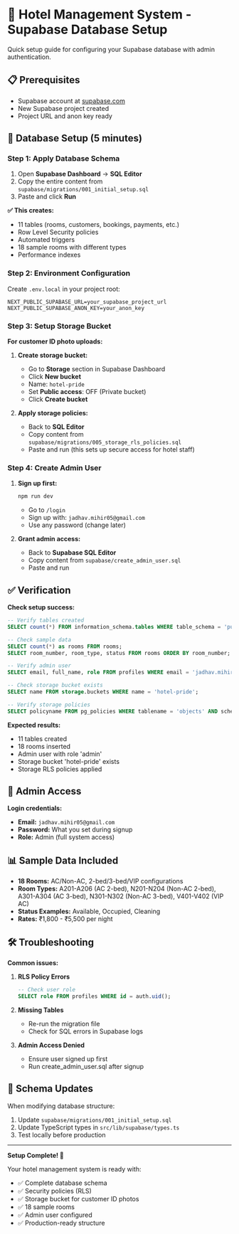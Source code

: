 # 🏨 Hotel Management System - Supabase Database Setup

Quick setup guide for configuring your Supabase database with admin authentication.

## 📋 Prerequisites

- Supabase account at [supabase.com](https://supabase.com)
- New Supabase project created
- Project URL and anon key ready

## 🚀 Database Setup (5 minutes)

### Step 1: Apply Database Schema

1. Open **Supabase Dashboard** → **SQL Editor**
2. Copy the entire content from `supabase/migrations/001_initial_setup.sql`
3. Paste and click **Run**

**✅ This creates:**
- 11 tables (rooms, customers, bookings, payments, etc.)
- Row Level Security policies
- Automated triggers
- 18 sample rooms with different types
- Performance indexes

### Step 2: Environment Configuration

Create `.env.local` in your project root:

```env
NEXT_PUBLIC_SUPABASE_URL=your_supabase_project_url
NEXT_PUBLIC_SUPABASE_ANON_KEY=your_anon_key
```

### Step 3: Setup Storage Bucket

**For customer ID photo uploads:**

1. **Create storage bucket:**
   - Go to **Storage** section in Supabase Dashboard
   - Click **New bucket**
   - Name: `hotel-pride`
   - Set **Public access**: OFF (Private bucket)
   - Click **Create bucket**

2. **Apply storage policies:**
   - Back to **SQL Editor**
   - Copy content from `supabase/migrations/005_storage_rls_policies.sql`
   - Paste and run (this sets up secure access for hotel staff)

### Step 4: Create Admin User

1. **Sign up first:**
   ```bash
   npm run dev
   ```
   - Go to `/login`
   - Sign up with: `jadhav.mihir05@gmail.com`
   - Use any password (change later)

2. **Grant admin access:**
   - Back to **Supabase SQL Editor**
   - Copy content from `supabase/create_admin_user.sql`
   - Paste and run

## ✅ Verification

**Check setup success:**
```sql
-- Verify tables created
SELECT count(*) FROM information_schema.tables WHERE table_schema = 'public';

-- Check sample data
SELECT count(*) as rooms FROM rooms;
SELECT room_number, room_type, status FROM rooms ORDER BY room_number;

-- Verify admin user
SELECT email, full_name, role FROM profiles WHERE email = 'jadhav.mihir05@gmail.com';

-- Check storage bucket exists
SELECT name FROM storage.buckets WHERE name = 'hotel-pride';

-- Verify storage policies
SELECT policyname FROM pg_policies WHERE tablename = 'objects' AND schemaname = 'storage';
```

**Expected results:**
- 11 tables created
- 18 rooms inserted
- Admin user with role 'admin'
- Storage bucket 'hotel-pride' exists
- Storage RLS policies applied

## 🔑 Admin Access

**Login credentials:**
- **Email:** `jadhav.mihir05@gmail.com`
- **Password:** What you set during signup
- **Role:** Admin (full system access)

## 📊 Sample Data Included

- **18 Rooms:** AC/Non-AC, 2-bed/3-bed/VIP configurations
- **Room Types:** A201-A206 (AC 2-bed), N201-N204 (Non-AC 2-bed), A301-A304 (AC 3-bed), N301-N302 (Non-AC 3-bed), V401-V402 (VIP AC)
- **Status Examples:** Available, Occupied, Cleaning
- **Rates:** ₹1,800 - ₹5,500 per night

## 🛠️ Troubleshooting

**Common issues:**

1. **RLS Policy Errors**
   ```sql
   -- Check user role
   SELECT role FROM profiles WHERE id = auth.uid();
   ```

2. **Missing Tables**
   - Re-run the migration file
   - Check for SQL errors in Supabase logs

3. **Admin Access Denied**
   - Ensure user signed up first
   - Run create_admin_user.sql after signup

## 🔄 Schema Updates

When modifying database structure:

1. Update `supabase/migrations/001_initial_setup.sql`
2. Update TypeScript types in `src/lib/supabase/types.ts`
3. Test locally before production

---

**Setup Complete! 🎉** 

Your hotel management system is ready with:
- ✅ Complete database schema
- ✅ Security policies (RLS)
- ✅ Storage bucket for customer ID photos
- ✅ 18 sample rooms
- ✅ Admin user configured
- ✅ Production-ready structure 